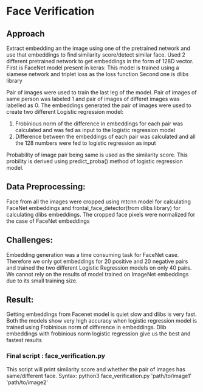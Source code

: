 # Face Verification

## Approach

Extract embedding an the image using one of the pretrained network and use that embeddings to find similarity score/detect similar face.
Used 2 different pretrained network to get embeddings in the form of 128D vector.
First is FaceNet model present in keras: This model is trained using a siamese network and triplet loss as the loss function
Second one is dlibs library

Pair of images were used to train the last leg of the model. Pair of images of same person was labeled 1 and pair of images of differet images was labelled as 0. The embeddings generated the pair of images were used to create two different Logistic regression model:
1. Frobinious norm of the difference in embeddings for each pair was calculated and was fed as input to the logistic regression model
2. Difference between the embeddings of each pair was calculated and all the 128 numbers were fed to logistic regression as input

Probability of image pair being same is used as the similarity score. This probility is derived using predict_proba() method of logistic regression model.


## Data Preprocessing:

Face from all the images were cropped using mtcnn model for calculating FaceNet embeddings and frontal_face_detector(from dlibs library) for calculating dlibs embeddings.
The cropped face pixels were normalized for the case of FaceNet embeddings


## Challenges:

Embedding generation was a time consuming task for FaceNet case. Therefore we only got embeddings for 20 positive and 20 negative pairs and trained the two different Logistic Regression models on only 40 pairs. 
We cannot rely on the results of model trained on ImageNet embeddings due to its small training size.


## Result:

Getting embeddings from Facenet model is quiet slow and dlibs is very fast. Both the models show very high accuracy when logistic regression model is trained using Frobinious norm of difference in embeddings.
Dlib embeddings with frobinious norm logistic regression give us the best and fastest results


### Final script : face_verification.py
This script will print similarity score and whether the pair of images has same/different face.
Syntax: python3 face_verification.py 'path/to/image1' 'path/to/image2'
